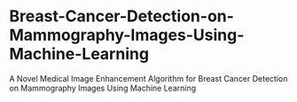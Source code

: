 # Breast-Cancer-Detection-on-Mammography-Images-Using-Machine-Learning
A Novel Medical Image Enhancement Algorithm for Breast Cancer Detection on Mammography Images Using Machine Learning
